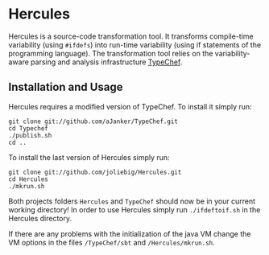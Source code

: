 Hercules
========

Hercules is a source-code transformation tool.
It transforms compile-time variability (using `#ifdefs`) into run-time variability (using if statements of the programming language).
The transformation tool relies on the variability-aware parsing and analysis infrastructure [TypeChef](https://ckaestne.github.io/TypeChef/).


Installation and Usage
----------------------

Hercules requires a modified version of TypeChef. To install it simply run:

    git clone git://github.com/aJanker/TypeChef.git
	cd Typechef
    ./publish.sh
	cd ..

To install the last version of Hercules simply run:

	git clone git://github.com/joliebig/Hercules.git
	cd Hercules
	./mkrun.sh

Both projects folders `Hercules` and `TypeChef` should now be in your current working directory! In order to use Hercules simply run `./ifdeftoif.sh` in the Hercules directory.

If there are any problems with the initialization of the java VM change the VM options in the files `/TypeChef/sbt` and `/Hercules/mkrun.sh`.